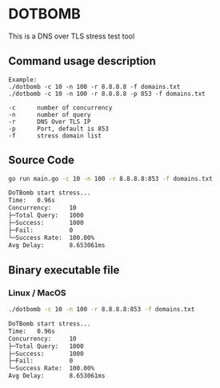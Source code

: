 # DOTBOMB

This is a DNS over TLS stress test tool

## Command usage description

```
Example:
./dotbomb -c 10 -n 100 -r 8.8.8.8 -f domains.txt
./dotbomb -c 10 -n 100 -r 8.8.8.8 -p 853 -f domains.txt

-c      number of concurrency
-n      number of query
-r      DNS Over TLS IP
-p      Port, default is 853
-f      stress domain list
```

## Source Code

```bash
go run main.go -c 10 -n 100 -r 8.8.8.8:853 -f domains.txt

DoTBomb start stress...
Time:   0.96s
Concurrency:     10
├─Total Query:   1000
├─Success:       1000
├─Fail:          0
└─Success Rate:  100.00%
Avg Delay:       8.653061ms
```


## Binary executable file

### Linux / MacOS

```bash
./dotbomb -c 10 -n 100 -r 8.8.8.8:853 -f domains.txt

DoTBomb start stress...
Time:   0.96s
Concurrency:     10
├─Total Query:   1000
├─Success:       1000
├─Fail:          0
└─Success Rate:  100.00%
Avg Delay:       8.653061ms
```
